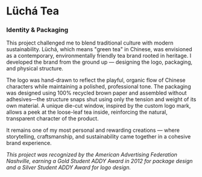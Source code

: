 # Lüchá Tea

### Identity & Packaging

This project challenged me to blend traditional culture with modern sustainability. Lüchá, which means "green tea" in Chinese, was envisioned as a contemporary, environmentally friendly tea brand rooted in heritage. I developed the brand from the ground up — designing the logo, packaging, and physical structure.

The logo was hand-drawn to reflect the playful, organic flow of Chinese characters while maintaining a polished, professional tone. The packaging was designed using 100% recycled brown paper and assembled without adhesives—the structure snaps shut using only the tension and weight of its own material. A unique die-cut window, inspired by the custom logo mark, allows a peek at the loose-leaf tea inside, reinforcing the natural, transparent character of the product.

It remains one of my most personal and rewarding creations — where storytelling, craftsmanship, and sustainability came together in a cohesive brand experience.

*This project was recognized by the American Advertising Federation Nashville, earning a Gold Student ADDY Award in 2012 for package design and a Silver Student ADDY Award for logo design.*